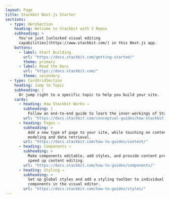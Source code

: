 ```yaml
---
layout: Page
title: Stackbit Next.js Starter
sections:
  - type: HeroSection
    heading: Welcome to Stackbit with 2 Repos
    subheading: >
      You've just [unlocked visual editing
      capabilities](https://www.stackbit.com/) in this Next.js app.
    buttons:
      - label: Start Building
        url: "https://docs.stackbit.com/getting-started/"
        theme: primary
      - label: Read the Docs
        url: "https://docs.stackbit.com/"
        theme: secondary
  - type: CardGridSection
    heading: Jump to Topic
    subheading: |
      Or jump right to a specific topic to help you build your site.
    cards:
      - heading: How Stackbit Works →
        subheading: |
          Follow an end-to-end guide to learn the inner-workings of Stackbit.
        url: "https://docs.stackbit.com/conceptual-guides/how-stackbit-works/"
      - heading: Pages →
        subheading: >
          Add a new type of page to your site, while touching on content
          modeling and data retrieval.
        url: "https://docs.stackbit.com/how-to-guides/content/"
      - heading: Components →
        subheading: >
          Make components editable, add styles, and provide content presets to
          speed up content editing.
        url: "https://docs.stackbit.com/how-to-guides/components/"
      - heading: Styling →
        subheading: >
          Set up global styles and add a styling toolbar to individual
          components in the visual editor.
        url: "https://docs.stackbit.com/how-to-guides/styles/"
---
```

